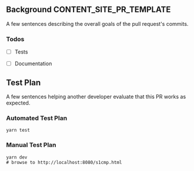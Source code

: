 ## Background CONTENT_SITE_PR_TEMPLATE

A few sentences describing the overall goals of the pull request's commits.

### Todos
- [ ] Tests
- [ ] Documentation


## Test Plan

A few sentences helping another developer evaluate that this PR works as expected.

### Automated Test Plan

```
yarn test
```

### Manual Test Plan
```
yarn dev
# browse to http://localhost:8080/s1cmp.html 
```
